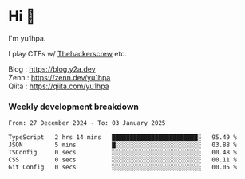# Hi 👋

I'm yu1hpa.

I play CTFs w/ [Thehackerscrew](https://www.thehackerscrew.team/) etc.

Blog : https://blog.y2a.dev  
Zenn : https://zenn.dev/yu1hpa  
Qiita : https://qiita.com/yu1hpa  

### Weekly development breakdown

<!--START_SECTION:waka-->

```txt
From: 27 December 2024 - To: 03 January 2025

TypeScript   2 hrs 14 mins   ████████████████████████░   95.49 %
JSON         5 mins          █░░░░░░░░░░░░░░░░░░░░░░░░   03.88 %
TSConfig     0 secs          ░░░░░░░░░░░░░░░░░░░░░░░░░   00.48 %
CSS          0 secs          ░░░░░░░░░░░░░░░░░░░░░░░░░   00.11 %
Git Config   0 secs          ░░░░░░░░░░░░░░░░░░░░░░░░░   00.05 %
```

<!--END_SECTION:waka-->

